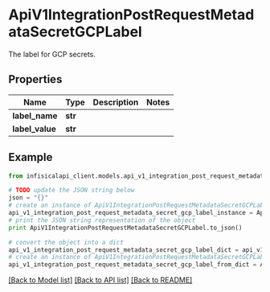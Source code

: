 # ApiV1IntegrationPostRequestMetadataSecretGCPLabel

The label for GCP secrets.

## Properties
Name | Type | Description | Notes
------------ | ------------- | ------------- | -------------
**label_name** | **str** |  | 
**label_value** | **str** |  | 

## Example

```python
from infisicalapi_client.models.api_v1_integration_post_request_metadata_secret_gcp_label import ApiV1IntegrationPostRequestMetadataSecretGCPLabel

# TODO update the JSON string below
json = "{}"
# create an instance of ApiV1IntegrationPostRequestMetadataSecretGCPLabel from a JSON string
api_v1_integration_post_request_metadata_secret_gcp_label_instance = ApiV1IntegrationPostRequestMetadataSecretGCPLabel.from_json(json)
# print the JSON string representation of the object
print ApiV1IntegrationPostRequestMetadataSecretGCPLabel.to_json()

# convert the object into a dict
api_v1_integration_post_request_metadata_secret_gcp_label_dict = api_v1_integration_post_request_metadata_secret_gcp_label_instance.to_dict()
# create an instance of ApiV1IntegrationPostRequestMetadataSecretGCPLabel from a dict
api_v1_integration_post_request_metadata_secret_gcp_label_from_dict = ApiV1IntegrationPostRequestMetadataSecretGCPLabel.from_dict(api_v1_integration_post_request_metadata_secret_gcp_label_dict)
```
[[Back to Model list]](../README.md#documentation-for-models) [[Back to API list]](../README.md#documentation-for-api-endpoints) [[Back to README]](../README.md)


